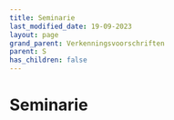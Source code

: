 ```yaml
---
title: Seminarie
last_modified_date: 19-09-2023
layout: page
grand_parent: Verkenningsvoorschriften
parent: S
has_children: false
---
```


Seminarie
=========

